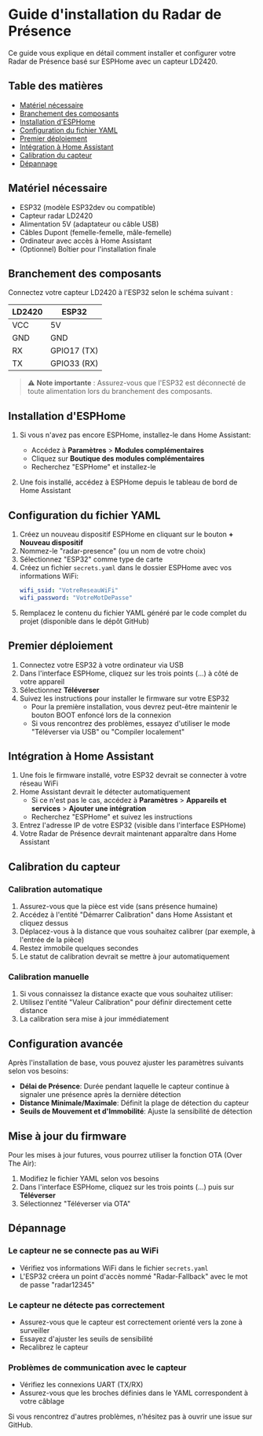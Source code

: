 # Guide d'installation du Radar de Présence

Ce guide vous explique en détail comment installer et configurer votre Radar de Présence basé sur ESPHome avec un capteur LD2420.

## Table des matières
- [Matériel nécessaire](#matériel-nécessaire)
- [Branchement des composants](#branchement-des-composants)
- [Installation d'ESPHome](#installation-desphome)
- [Configuration du fichier YAML](#configuration-du-fichier-yaml)
- [Premier déploiement](#premier-déploiement)
- [Intégration à Home Assistant](#intégration-à-home-assistant)
- [Calibration du capteur](#calibration-du-capteur)
- [Dépannage](#dépannage)

## Matériel nécessaire

- ESP32 (modèle ESP32dev ou compatible)
- Capteur radar LD2420
- Alimentation 5V (adaptateur ou câble USB)
- Câbles Dupont (femelle-femelle, mâle-femelle)
- Ordinateur avec accès à Home Assistant
- (Optionnel) Boîtier pour l'installation finale

## Branchement des composants

Connectez votre capteur LD2420 à l'ESP32 selon le schéma suivant :

| LD2420  | ESP32     |
|---------|-----------|
| VCC     | 5V        |
| GND     | GND       |
| RX      | GPIO17 (TX)|
| TX      | GPIO33 (RX)|

> ⚠️ **Note importante** : Assurez-vous que l'ESP32 est déconnecté de toute alimentation lors du branchement des composants.

## Installation d'ESPHome

1. Si vous n'avez pas encore ESPHome, installez-le dans Home Assistant:
   - Accédez à **Paramètres** > **Modules complémentaires**
   - Cliquez sur **Boutique des modules complémentaires**
   - Recherchez "ESPHome" et installez-le

2. Une fois installé, accédez à ESPHome depuis le tableau de bord de Home Assistant

## Configuration du fichier YAML

1. Créez un nouveau dispositif ESPHome en cliquant sur le bouton **+ Nouveau dispositif**
2. Nommez-le "radar-presence" (ou un nom de votre choix)
3. Sélectionnez "ESP32" comme type de carte
4. Créez un fichier `secrets.yaml` dans le dossier ESPHome avec vos informations WiFi:
   ```yaml
   wifi_ssid: "VotreReseauWiFi"
   wifi_password: "VotreMotDePasse"
   ```
5. Remplacez le contenu du fichier YAML généré par le code complet du projet (disponible dans le dépôt GitHub)

## Premier déploiement

1. Connectez votre ESP32 à votre ordinateur via USB
2. Dans l'interface ESPHome, cliquez sur les trois points (...) à côté de votre appareil
3. Sélectionnez **Téléverser**
4. Suivez les instructions pour installer le firmware sur votre ESP32
   - Pour la première installation, vous devrez peut-être maintenir le bouton BOOT enfoncé lors de la connexion
   - Si vous rencontrez des problèmes, essayez d'utiliser le mode "Téléverser via USB" ou "Compiler localement"

## Intégration à Home Assistant

1. Une fois le firmware installé, votre ESP32 devrait se connecter à votre réseau WiFi
2. Home Assistant devrait le détecter automatiquement
   - Si ce n'est pas le cas, accédez à **Paramètres** > **Appareils et services** > **Ajouter une intégration**
   - Recherchez "ESPHome" et suivez les instructions
3. Entrez l'adresse IP de votre ESP32 (visible dans l'interface ESPHome)
4. Votre Radar de Présence devrait maintenant apparaître dans Home Assistant

## Calibration du capteur

### Calibration automatique

1. Assurez-vous que la pièce est vide (sans présence humaine)
2. Accédez à l'entité "Démarrer Calibration" dans Home Assistant et cliquez dessus
3. Déplacez-vous à la distance que vous souhaitez calibrer (par exemple, à l'entrée de la pièce)
4. Restez immobile quelques secondes
5. Le statut de calibration devrait se mettre à jour automatiquement

### Calibration manuelle

1. Si vous connaissez la distance exacte que vous souhaitez utiliser:
2. Utilisez l'entité "Valeur Calibration" pour définir directement cette distance
3. La calibration sera mise à jour immédiatement

## Configuration avancée

Après l'installation de base, vous pouvez ajuster les paramètres suivants selon vos besoins:

- **Délai de Présence**: Durée pendant laquelle le capteur continue à signaler une présence après la dernière détection
- **Distance Minimale/Maximale**: Définit la plage de détection du capteur
- **Seuils de Mouvement et d'Immobilité**: Ajuste la sensibilité de détection

## Mise à jour du firmware

Pour les mises à jour futures, vous pourrez utiliser la fonction OTA (Over The Air):

1. Modifiez le fichier YAML selon vos besoins
2. Dans l'interface ESPHome, cliquez sur les trois points (...) puis sur **Téléverser**
3. Sélectionnez "Téléverser via OTA"

## Dépannage

### Le capteur ne se connecte pas au WiFi
- Vérifiez vos informations WiFi dans le fichier `secrets.yaml`
- L'ESP32 créera un point d'accès nommé "Radar-Fallback" avec le mot de passe "radar12345"

### Le capteur ne détecte pas correctement
- Assurez-vous que le capteur est correctement orienté vers la zone à surveiller
- Essayez d'ajuster les seuils de sensibilité
- Recalibrez le capteur

### Problèmes de communication avec le capteur
- Vérifiez les connexions UART (TX/RX)
- Assurez-vous que les broches définies dans le YAML correspondent à votre câblage

Si vous rencontrez d'autres problèmes, n'hésitez pas à ouvrir une issue sur GitHub.
